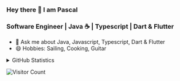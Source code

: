 ### Hey there 👋 I am Pascal

### Software Engineer | Java ☕ | Typescript | Dart & Flutter

- 💬 Ask me about Java, Javascript, Typescript, Dart & Flutter
- 😄 Hobbies: Sailing, Cooking, Guitar

<details>
  <summary>GitHub Statistics</summary>
  <img  src="https://github-readme-stats.vercel.app/api/top-langs/?username=pascalkania&theme=tokyonight" alt="Stats"/>
</details>

![Visitor Count](https://profile-counter.glitch.me/pascalkania/count.svg)
